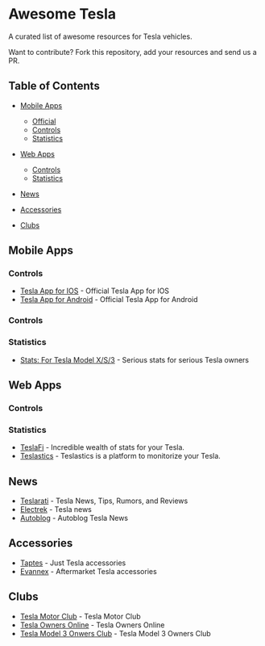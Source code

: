 # Awesome Tesla

A curated list of awesome resources for Tesla vehicles.

Want to contribute? Fork this repository, add your resources and send us a PR. 

## Table of Contents

- [Mobile Apps](#mobile-applications)
  - [Official](#official)
  - [Controls](#controls)
  - [Statistics](#statistics)

- [Web Apps](#mobile-applications)
  - [Controls](#controls)
  - [Statistics](#statistics)

- [News](#news)

- [Accessories](#accessories)

- [Clubs](#clubs)


## Mobile Apps

### Controls
- [Tesla App for IOS](https://itunes.apple.com/us/app/tesla-model-s/id582007913?mt=8) - Official Tesla App for IOS
- [Tesla App for Android](https://play.google.com/store/apps/details?id=com.teslamotors.tesla&hl=en) - Official Tesla App for Android

### Controls

### Statistics

 - [Stats: For Tesla Model X/S/3](https://itunes.apple.com/us/app/stats-for-tesla-model-s-x-3/id1191100729?mt=8) - Serious stats for serious Tesla owners

## Web Apps

### Controls

### Statistics

 - [TeslaFi](www.teslafi.com) - Incredible wealth of stats for your Tesla.
 - [Teslastics](https://teslastics.com) - Teslastics is a platform to monitorize your Tesla.

## News

 - [Teslarati](https://www.teslarati.com/) - Tesla News, Tips, Rumors, and Reviews
 - [Electrek](https://electrek.co/guides/tesla/) - Tesla news
 - [Autoblog](https://www.autoblog.com/tesla/news/) - Autoblog Tesla News
 
## Accessories

 - [Taptes](https://www.taptes.com/) - Just Tesla accessories
 - [Evannex](https://evannex.com/) - Aftermarket Tesla accessories
 
## Clubs
 - [Tesla Motor Club](https://teslamotorsclub.com/) - Tesla Motor Club
 - [Tesla Owners Online](https://teslaownersonline.com/) - Tesla Owners Online
 - [Tesla Model 3 Onwers Club](https://model3ownersclub.com) - Tesla Model 3 Owners Club
 
